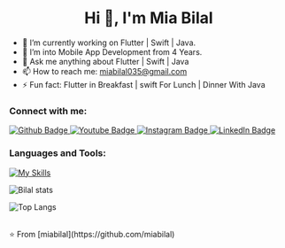  <h1 align="center">Hi 👋, I'm Mia Bilal</h1>

- 🔭 I’m currently working on Flutter | Swift | Java.
- 🌱 I’m into Mobile App Development from 4 Years.
- 💬 Ask me anything about Flutter | Swift | Java
- 📫 How to reach me: miabilal035@gmail.com
- ⚡ Fun fact: Flutter in Breakfast | swift For Lunch | Dinner With Java
  
### Connect with me:
<div id="badges">
  <a href="https://github.com/miabilal">
    <img src="https://img.shields.io/badge/Github-white?style=for-the-badge&logo=Github&logoColor=black" alt="Github Badge"/>
  </a>
  <a href="https://www.youtube.com/channel/UCgAzpL0rerpoXggtvNYSvLA">
    <img src="https://img.shields.io/badge/YouTube-red?style=for-the-badge&logo=youtube&logoColor=white" alt="Youtube Badge"/>
  </a>
   <a href="https://www.instagram.com/mia_bilal11/">
    <img src="https://img.shields.io/badge/Instagram-purple?style=for-the-badge&logo=instagram&logoColor=white" alt="Instagram Badge"/>
  
  </a>
   <a href="https://www.linkedin.com/in/mia-bilal-674688204/">
   <img src="https://img.shields.io/badge/LinkedIn-blue?style=for-the-badge&logo=linkedin&logoColor=white" alt="LinkedIn Badge"/>
  </a>
</div>

### Languages and Tools:
[![My Skills](https://skillicons.dev/icons?i=flutter,dart,java,kotlin,swift,firebase,github,git,postman,figma,xd&perline=5)](https://skillicons.dev)

![Bilal stats](https://github-readme-stats.vercel.app/api?username=miabilal&show_icons=true&theme=dark)


![Top Langs](https://github-readme-stats.vercel.app/api/top-langs/?username=miabilal&theme=dark)



<br>
⭐️ From [miabilal](https://github.com/miabilal)
